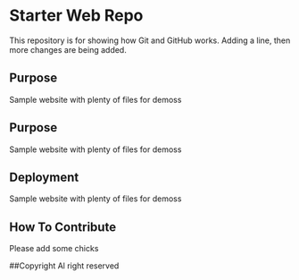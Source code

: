 # Starter Web Repo

This repository is for showing how Git and GitHub works. Adding a line, then more changes are being added.

## Purpose

Sample website with plenty of files for demoss

## Purpose
Sample website with plenty of files for demoss


## Deployment
Sample website with plenty of files for demoss

## How To Contribute

Please add some chicks

##Copyright
Al right reserved
